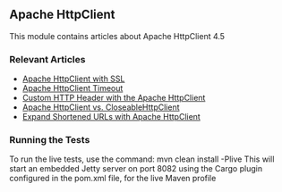 ## Apache HttpClient

This module contains articles about Apache HttpClient 4.5

### Relevant Articles

- [Apache HttpClient with SSL](https://www.baeldung.com/httpclient-ssl)
- [Apache HttpClient Timeout](https://www.baeldung.com/httpclient-timeout)
- [Custom HTTP Header with the Apache HttpClient](https://www.baeldung.com/httpclient-custom-http-header)
- [Apache HttpClient vs. CloseableHttpClient](https://www.baeldung.com/apache-httpclient-vs-closeablehttpclient)
- [Expand Shortened URLs with Apache HttpClient](https://www.baeldung.com/apache-httpclient-expand-url)

### Running the Tests
To run the live tests, use the command: mvn clean install -Plive
This will start an embedded Jetty server on port 8082 using the Cargo plugin configured in the pom.xml file,
for the live Maven profile
